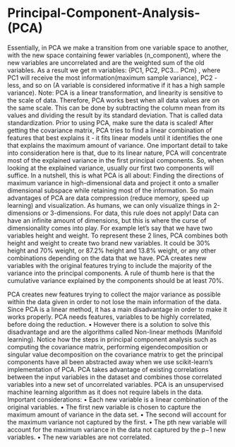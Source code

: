 # Principal-Component-Analysis-(PCA)
Essentially, in PCA we make a transition from one variable space to another, with the new space containing fewer variables (n_component), where the new variables are uncorrelated and are the weighted sum of the old variables.
As a result we get m variables: {PC1, PC2, PC3... PCm} , where PC1 will receive the most information(maximum sample variance), PC2 - less, and so on (A variable is considered informative if it has a high sample variance).
Note: PCA is a linear transformation, and linearity is sensitive to the scale of data. Therefore, PCA works best when all data values are on the same scale. This can be done by subtracting the column mean from its values and dividing the result by its standard deviation. That is called data standardization. Prior to using PCA, make sure the data is scaled!
After getting the covariance matrix, PCA tries to find a linear combination of features that best explains it - it fits linear models until it identifies the one that explains the maximum amount of variance.
One important detail to take into consideration here is that, due to its linear nature, PCA will concentrate most of the explained variance in the first principal components. So, when looking at the explained variance, usually our first two components will suffice. 
In a nutshell, this is what PCA is all about: Finding the directions of maximum variance in high-dimensional data and project it onto a smaller dimensional subspace while retaining most of the information. So main advantages of PCA are data compression (reduce memory, speed up learning) and visualization.
As humans, we can only visualize things in 2-dimensions or 3-dimensions. For data, this rule does not apply! Data can have an infinite amount of dimensions, but this is where the curse of dimensionality comes into play.
For example let’s say that we have two variables height and weight. To represent these 2 lines, PCA combines both height and weight to create two brand new variables. It could be 30% height and 70% weight, or 87.2% height and 13.8% weight, or any other combinations depending on the data that we have. PCA creates new variables with the original features trying to include the majority of the variance into the principal components. 
A rule of thumb here is that the cumulative variance explained by the components should be at least 70%.

PCA creates new features trying to collect the major variance as possible within the data given in order to not lose the main information of the data. 
Since PCA is a linear method, it has a main disadvantage in order to make it works properly. 
PCA needs features, variables to be highly correlated, before doing the reduction. 
•	However there is a solution to solve this disadvantage and are the algorithms called Non-linear methods (Manifold learning). 
Notice how the steps in principal component analysis such as computing the covariance matrix, performing eigendecomposition or singular value decomposition on the covariance matrix to get the principal components have all been abstracted away when we use scikit-learn’s implementation of PCA.
PCA takes advantage of existing correlations between the input variables in the dataset and combines those correlated variables into a new set of uncorrelated variables.
PCA is an unsupervised machine learning algorithm as it does not require labels in the data.
Important considerations: 
•	Each new variable is a linear combination of the original variables.
•	The first new variable is chosen to capture the maximum amount of variance in the data set.
•	The second will account for the maximum variance not captured by the first.
•	The pth new variable will account for the maximum variance in the data not captured by the p−1 new variables.
•	The new variables are not correlated.

